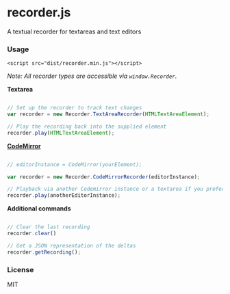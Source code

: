recorder.js
===

A textual recorder for textareas and text editors

### Usage

`<script src="dist/recorder.min.js"></script>`

*Note: All recorder types are accessible via `window.Recorder`.*

**Textarea**
```javascript

// Set up the recorder to track text changes
var recorder = new Recorder.TextAreaRecorder(HTMLTextAreaElement);

// Play the recording back into the supplied element
recorder.play(HTMLTextAreaElement);
```

**[CodeMirror](http://codemirror.net/)**

```javascript

// editorInstance = CodeMirror(yourElement);

var recorder = new Recorder.CodeMirrorRecorder(editorInstance);

// Playback via another Codemirror instance or a textarea if you prefer
recorder.play(anotherEditorInstance);
```

**Additional commands**

```javascript

// Clear the last recording
recorder.clear()

// Get a JSON representation of the deltas
recorder.getRecording();
```

### License

MIT